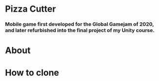 # Pizza Cutter
### Mobile game first developed for the Global Gamejam of 2020, and later refurbished into the final project of my Unity course.

# About

# How to clone
